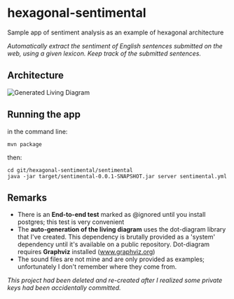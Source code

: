 # hexagonal-sentimental
Sample app of sentiment analysis as an example of hexagonal architecture

*Automatically extract the sentiment of English sentences submitted on the web, using a given lexicon. Keep track of the submitted sentences.*

## Architecture

![Generated Living Diagram](sentimental/hexagonal-architecture.png)

## Running the app

in the command line:

    mvn package

then:

    cd git/hexagonal-sentimental/sentimental
    java -jar target/sentimental-0.0.1-SNAPSHOT.jar server sentimental.yml

## Remarks

- There is an **End-to-end test** marked as @ignored until you install postgres; this test is very convenient
- The **auto-generation of the living diagram** uses the dot-diagram library that I've created. This dependency is brutally provided as a 'system' dependency until it's available on a public repository. Dot-diagram requires **Graphviz** installed (www.graphviz.org)
- The sound files are not mine and are only provided as examples; unfortunately I don't remember where they come from.

*This project had been deleted and re-created after I realized some private keys had been accidentally committed.*
